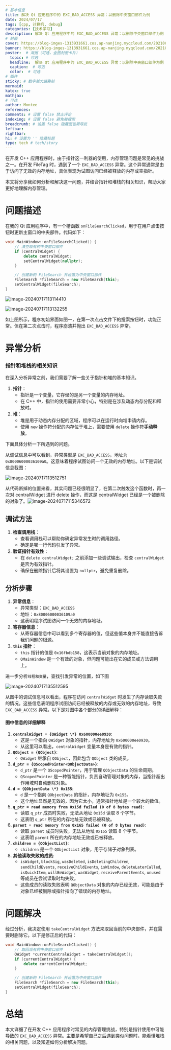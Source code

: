 ```yaml
---
# 基本信息
title: 解决 Qt 应用程序中的 EXC_BAD_ACCESS 异常：以删除中央窗口部件为例
date: 2024/07/17
tags: [cpp, 计算机, debug]
categories: [技术学习]
description: 解决 Qt 应用程序中的 EXC_BAD_ACCESS 异常：以删除中央窗口部件为例
# 封面
cover: https://blog-imges-1313931661.cos.ap-nanjing.myqcloud.com/202106111326352430.jpg
banner: https://blog-imges-1313931661.cos.ap-nanjing.myqcloud.com/202106111326352430.jpg
poster:  # 海报（可选，全图封面卡片）
  topic: # 可选
  headline:  解决 Qt 应用程序中的 EXC_BAD_ACCESS 异常：以删除中央窗口部件为例 # 必选
  caption:  # 可选
  color:  # 可选
# 插件
sticky: # 数字越大越靠前
mermaid:
katex: true
mathjax: 
# 可选
author: Montee
references:
comments: # 设置 false 禁止评论
indexing: # 设置 false 避免被搜索
breadcrumb: # 设置 false 隐藏面包屑导航
leftbar: 
rightbar:
h1: # 设置为 '' 隐藏标题
type: tech # tech/story
---
```


在开发 C++ 应用程序时，由于指针这一利器的使用，内存管理问题是常见的挑战之一。在开发  FileTag 时，遇到了一个 `EXC_BAD_ACCESS` 异常。这个异常通常是由于访问了无效的内存地址，具体表现为试图访问已经被释放的内存或空指针。

本文将分享我如何分析和解决这一问题，并结合指针和堆栈的相关知识，帮助大家更好地理解内存管理。

# 问题描述

在我的 Qt 应用程序中，有一个槽函数 `onFileSearchClicked`，用于在用户点击按钮时更新主窗口的中央部件。代码如下：

```c++
void MainWindow::onFileSearchClicked() {
    // 清空现有的中央窗口部件
    if (centralWidget) {
        delete centralWidget;
        setCentralWidget(nullptr);
    }

    // 创建新的 FileSearch 并设置为中央窗口部件
    FileSearch *fileSearch = new FileSearch(this);
    setCentralWidget(fileSearch);
}

```
![image-20240717113114410](https://blog-imges-1313931661.cos.ap-nanjing.myqcloud.com/image-20240717113114410.png)

![image-20240717113132255](https://blog-imges-1313931661.cos.ap-nanjing.myqcloud.com/image-20240717113132255.png)



如上图所示，程序初始界面如图一，在第一次点击文件下的搜索按钮时，功能正常。但在第二次点击时，程序崩溃并抛出 `EXC_BAD_ACCESS` 异常。

# 异常分析

### 指针和堆栈的相关知识

在深入分析异常之前，我们需要了解一些关于指针和堆的基本知识。

1. **指针**：
   - 指针是一个变量，它存储的是另一个变量的内存地址。
   - 在 C++ 中，指针的使用需要非常小心，特别是在涉及动态内存分配和释放时。
2. **堆**：
   - 堆是用于动态内存分配的区域，程序可以在运行时向堆申请内存。
   - 使用 `new` 操作符分配的内存位于堆上，需要使用 `delete` 操作符**手动释放**。



下面具体分析一下所遇到的问题。

从调试信息中可以看到，异常类型是 `EXC_BAD_ACCESS`，地址为 `0x80006000036109a0`。这意味着程序试图访问一个无效的内存地址。以下是调试信息截图：

![image-20240717113512751](https://blog-imges-1313931661.cos.ap-nanjing.myqcloud.com/image-20240717113512751.png)

从代码断掉的位置来看，其实问题已经很明显了，在第二次触发这个函数时，再一次对 centralWidget 进行 delete 操作，而这是 centralWidget 已经是一个被删除的对象了。![image-20240717115346572](https://blog-imges-1313931661.cos.ap-nanjing.myqcloud.com/image-20240717115346572.png)

## 调试方法

1. **检查调用栈**：
   - 查看调用栈可以帮助你确定异常发生时的调用路径。
   - 确定是哪一行代码引发了异常。
2. **验证指针有效性**：
   - 在 `delete centralWidget;` 之前添加一些调试输出，检查 `centralWidget` 是否为有效指针。
   - 确保在删除指针后将其设置为 `nullptr`，避免重复删除。

## 分析步骤

1. **异常信息**：
   - 异常类型：`EXC_BAD_ACCESS`
   - 地址：`0x80006000036109a0`
   - 这表明程序试图访问一个无效的内存地址。
2. **寄存器信息**：
   - 从寄存器信息中可以看到多个寄存器的值，但这些值本身并不能直接告诉我们问题的根源。
3. **`this` 指针**：
   - `this` 指针的值是 `0x16fbdb158`，这表示当前对象的内存地址。
   - `QMainWindow` 是一个有效的对象，但问题可能出在它的成员或方法调用上。

进一步分析`线程和变量`，查找引发异常的位置，如下图

![image-20240717135512595](https://blog-imges-1313931661.cos.ap-nanjing.myqcloud.com/image-20240717135512595.png)

从图中的调试信息可以看出，程序在访问 `centralWidget` 时发生了内存读取失败的情况。这些信息表明程序试图访问已经被释放的内存或无效的内存地址，导致 `EXC_BAD_ACCESS` 异常。以下是对图中各个部分的详细解释：

#### 图中信息的详细解释

1. **`centralWidget = {QWidget \*} 0x600000ee0930`**:
   - 这是一个指向 `QWidget` 对象的指针，内存地址为 `0x600000ee0930`。
   - 从这里可以看出，`centralWidget` 变量本身是有效的指针。
2. **`QObject = {QObject}`**:
   - `QWidget` 继承自 `QObject`，因此包含 `QObject` 类的成员。
3. **`d_ptr = {QScopedPointer<QObjectData>}`**:
   - `d_ptr` 是一个 `QScopedPointer`，用于管理 `QObjectData` 的生命周期。
   - `QScopedPointer` 是一种智能指针，负责自动管理对象的内存，当指针超出作用域时自动删除对象。
4. **`d = {QObjectData \*} 0x155`**:
   - `d` 是一个指向 `QObjectData` 的指针，内存地址为 `0x155`。
   - 这个地址显然是无效的，因为它太小，通常指针地址是一个较大的数值。
5. **`q_ptr = read memory from 0x15d failed (0 of 8 bytes read)`**:
   - 读取 `q_ptr` 成员时失败，无法从地址 `0x15d` 读取 8 个字节。
   - 这表明 `q_ptr` 所在的内存地址无效或已被释放。
6. **`parent = read memory from 0x165 failed (0 of 8 bytes read)`**:
   - 读取 `parent` 成员时失败，无法从地址 `0x165` 读取 8 个字节。
   - 这表明 `parent` 所在的内存地址无效或已被释放。
7. **`children = {QObjectList}`**:
   - `children` 是一个 `QObjectList` 对象，用于存储子对象列表。
8. **其他读取失败的成员**:
   - `isWidget`, `blockSig`, `wasDeleted`, `isDeletingChildren`, `sendChildEvents`, `receiveChildEvents`, `isWindow`, `deleteLaterCalled`, `isQuickItem`, `willBeWidget`, `wasWidget`, `receiveParentEvents`, `unused` 等成员在尝试读取时均失败。
   - 这些成员的读取失败表明 `QObjectData` 对象的内存已经无效，可能是由于对象已经被删除或指针指向了错误的内存地址。

# 问题解决

经过分析，我决定使用 `takeCentralWidget` 方法来取回当前的中央部件，并在需要时删除它。以下是修正后的代码：

```c++
void MainWindow::onFileSearchClicked() {
    // 取回现有的中央窗口部件
    QWidget *currentCentralWidget = takeCentralWidget();
    if (currentCentralWidget) {
        delete currentCentralWidget;
    }

    // 创建新的 FileSearch 并设置为中央窗口部件
    FileSearch *fileSearch = new FileSearch(this);
    setCentralWidget(fileSearch);
}

```

# 总结

本文详细了在开发 C++ 应用程序时常见的内存管理挑战，特别是指针使用中可能导致的 `EXC_BAD_ACCESS` 异常。主要是希望自己之后遇到类似问题时，能看懂堆栈的相关问题，以及知道如何分析解决问题。
